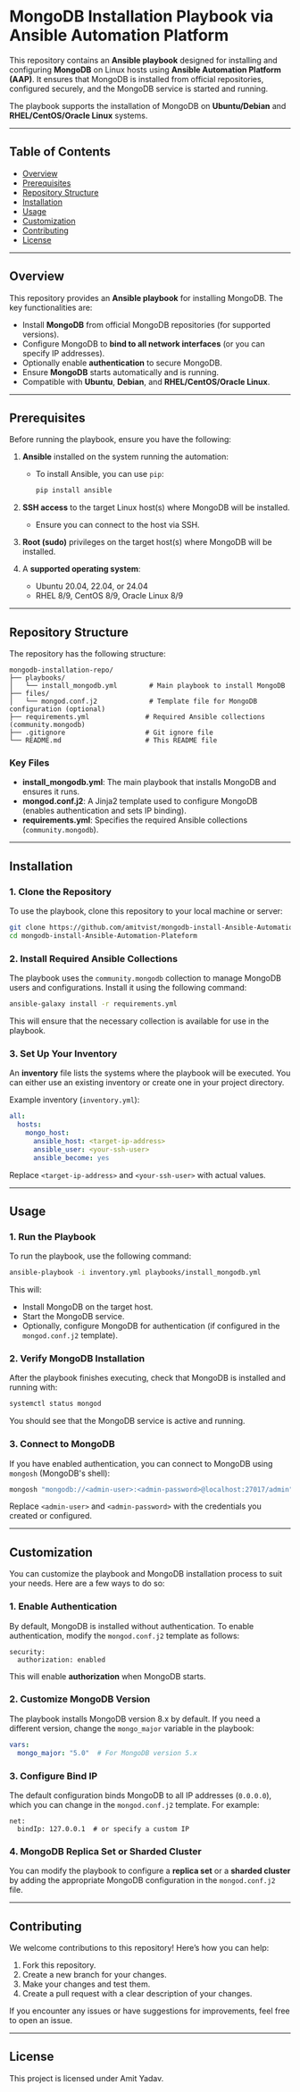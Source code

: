 
# MongoDB Installation Playbook via Ansible Automation Platform

This repository contains an **Ansible playbook** designed for installing and configuring **MongoDB** on Linux hosts using **Ansible Automation Platform (AAP)**. It ensures that MongoDB is installed from official repositories, configured securely, and the MongoDB service is started and running.

The playbook supports the installation of MongoDB on **Ubuntu/Debian** and **RHEL/CentOS/Oracle Linux** systems.

---

## Table of Contents

- [Overview](#overview)
- [Prerequisites](#prerequisites)
- [Repository Structure](#repository-structure)
- [Installation](#installation)
- [Usage](#usage)
- [Customization](#customization)
- [Contributing](#contributing)
- [License](#license)

---

## Overview

This repository provides an **Ansible playbook** for installing MongoDB. The key functionalities are:

- Install **MongoDB** from official MongoDB repositories (for supported versions).
- Configure MongoDB to **bind to all network interfaces** (or you can specify IP addresses).
- Optionally enable **authentication** to secure MongoDB.
- Ensure **MongoDB** starts automatically and is running.
- Compatible with **Ubuntu**, **Debian**, and **RHEL/CentOS/Oracle Linux**.

---

## Prerequisites

Before running the playbook, ensure you have the following:

1. **Ansible** installed on the system running the automation:
   - To install Ansible, you can use `pip`:
     ```bash
     pip install ansible
     ```

2. **SSH access** to the target Linux host(s) where MongoDB will be installed.
   - Ensure you can connect to the host via SSH.

3. **Root (sudo)** privileges on the target host(s) where MongoDB will be installed.

4. A **supported operating system**: 
   - Ubuntu 20.04, 22.04, or 24.04
   - RHEL 8/9, CentOS 8/9, Oracle Linux 8/9

---

## Repository Structure

The repository has the following structure:

```plaintext
mongodb-installation-repo/
├── playbooks/
│   └── install_mongodb.yml        # Main playbook to install MongoDB
├── files/
│   └── mongod.conf.j2             # Template file for MongoDB configuration (optional)
├── requirements.yml              # Required Ansible collections (community.mongodb)
├── .gitignore                    # Git ignore file
└── README.md                     # This README file
```

### Key Files

- **install_mongodb.yml**: The main playbook that installs MongoDB and ensures it runs.
- **mongod.conf.j2**: A Jinja2 template used to configure MongoDB (enables authentication and sets IP binding).
- **requirements.yml**: Specifies the required Ansible collections (`community.mongodb`).

---

## Installation

### 1. Clone the Repository

To use the playbook, clone this repository to your local machine or server:

```bash
git clone https://github.com/amitvist/mongodb-install-Ansible-Automation-Plateform.git
cd mongodb-install-Ansible-Automation-Plateform
```

### 2. Install Required Ansible Collections

The playbook uses the `community.mongodb` collection to manage MongoDB users and configurations. Install it using the following command:

```bash
ansible-galaxy install -r requirements.yml
```

This will ensure that the necessary collection is available for use in the playbook.

### 3. Set Up Your Inventory

An **inventory** file lists the systems where the playbook will be executed. You can either use an existing inventory or create one in your project directory.

Example inventory (`inventory.yml`):

```yaml
all:
  hosts:
    mongo_host:
      ansible_host: <target-ip-address>
      ansible_user: <your-ssh-user>
      ansible_become: yes
```

Replace `<target-ip-address>` and `<your-ssh-user>` with actual values.

---

## Usage

### 1. Run the Playbook

To run the playbook, use the following command:

```bash
ansible-playbook -i inventory.yml playbooks/install_mongodb.yml
```

This will:
- Install MongoDB on the target host.
- Start the MongoDB service.
- Optionally, configure MongoDB for authentication (if configured in the `mongod.conf.j2` template).

### 2. Verify MongoDB Installation

After the playbook finishes executing, check that MongoDB is installed and running with:

```bash
systemctl status mongod
```

You should see that the MongoDB service is active and running.

### 3. Connect to MongoDB

If you have enabled authentication, you can connect to MongoDB using `mongosh` (MongoDB's shell):

```bash
mongosh "mongodb://<admin-user>:<admin-password>@localhost:27017/admin"
```

Replace `<admin-user>` and `<admin-password>` with the credentials you created or configured.

---

## Customization

You can customize the playbook and MongoDB installation process to suit your needs. Here are a few ways to do so:

### 1. Enable Authentication

By default, MongoDB is installed without authentication. To enable authentication, modify the `mongod.conf.j2` template as follows:

```jinja
security:
  authorization: enabled
```

This will enable **authorization** when MongoDB starts.

### 2. Customize MongoDB Version

The playbook installs MongoDB version 8.x by default. If you need a different version, change the `mongo_major` variable in the playbook:

```yaml
vars:
  mongo_major: "5.0"  # For MongoDB version 5.x
```

### 3. Configure Bind IP

The default configuration binds MongoDB to all IP addresses (`0.0.0.0`), which you can change in the `mongod.conf.j2` template. For example:

```jinja
net:
  bindIp: 127.0.0.1  # or specify a custom IP
```

### 4. MongoDB Replica Set or Sharded Cluster

You can modify the playbook to configure a **replica set** or a **sharded cluster** by adding the appropriate MongoDB configuration in the `mongod.conf.j2` file.

---

## Contributing

We welcome contributions to this repository! Here’s how you can help:

1. Fork this repository.
2. Create a new branch for your changes.
3. Make your changes and test them.
4. Create a pull request with a clear description of your changes.

If you encounter any issues or have suggestions for improvements, feel free to open an issue.

---

## License

This project is licensed under Amit Yadav.
